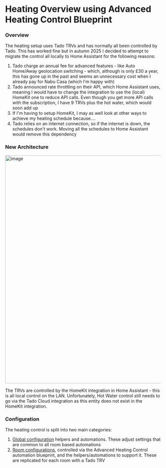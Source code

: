 # Heating Overview using Advanced Heating Control Blueprint
### Overview

The heating setup uses Tado TRVs and has normally all been controlled by Tado. This has worked fine but in autumn 2025 I decided to attempt to migrate the control all locally to Home Assistant for the following reasons:
1. Tado charge an annual fee for advanced features - like Auto Home/Away geolocation switching - which, although is only £30 a year, this has gone up in the past and seems an unnecessary cost when I already pay for Nabu Casa (which I'm happy with)
2. Tado announced rate throttling on their API, which Home Assistant uses, meaning I would have to change the integration to use the (local) HomeKit one to reduce API calls. Even though you get more API calls with the subscription, I have 9 TRVs plus the hot water, which would soon add up
3. If I'm having to setup HomeKit, I may as well look at other ways to achieve my heating schedule because....
4. Tado relies on an internet connection, so if the internet is down, the schedules don't work. Moving all the schedules to Home Assistant would remove this dependency

### New Architecture
<img width="1190" height="738" alt="image" src="https://github.com/user-attachments/assets/5a212a3a-dbbf-4946-bf1d-52038f6518e4" />

The TRVs are controlled by the HomeKit integration in Home Assistant - this is all local control on the LAN. Unfortunately, Hot Water control still needs to go via the Tado Cloud integration as this entity does not exist in the HomeKit integration.

### Configuration
The heating control is split into two main categories:
1. [Global configuration](global_configurations.md) helpers and automations. These adjust settings that are common to all room based automations
2. [Room configurations](room_configurations.md), controlled via the Advanced Heating Control automation blueprint, and the helpers/automations to support it. These are replicated for each room with a Tado TRV
